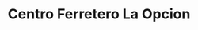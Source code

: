 ---
title: "Centro Ferretero La Opcion"
url: /s-san-francisco-de-macoris/centro-ferretero-la-opcion/
shop: Eisenwaren
---